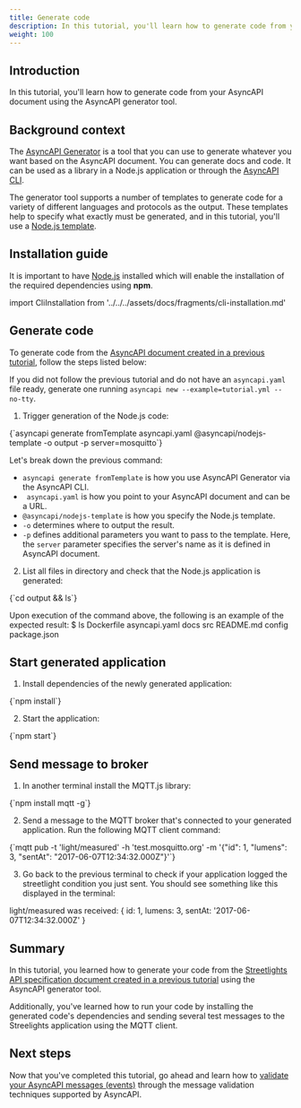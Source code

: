 ```yaml
---
title: Generate code 
description: In this tutorial, you'll learn how to generate code from your AsyncAPI document.
weight: 100
---
```


## Introduction

In this tutorial, you'll learn how to generate code from your AsyncAPI document using the AsyncAPI generator tool.

## Background context
The [AsyncAPI Generator](https://github.com/asyncapi/generator) is a tool that you can use to generate whatever you want based on the AsyncAPI document. You can generate docs and code. It can be used as a library in a Node.js application or through the [AsyncAPI CLI](https://github.com/asyncapi/cli).

The generator tool supports a number of templates to generate code for a variety of different languages and protocols as the output. These templates help to specify what exactly must be generated, and in this tutorial, you'll use a [Node.js template](https://github.com/asyncapi/nodejs-template).

## Installation guide
<Remember>

It is important to have [Node.js](https://nodejs.org/en/download/) installed which will enable the installation of the required dependencies using <b>npm</b>.

</Remember>

import CliInstallation from '../../../assets/docs/fragments/cli-installation.md' 

<CliInstallation/>

## Generate code

To generate code from the [AsyncAPI document created in a previous tutorial](https://asyncapi.com/docs/tutorials/create-asyncapi-document), follow the steps listed below:

<Remember>

If you did not follow the previous tutorial and do not have an `asyncapi.yaml` file ready, generate one running `asyncapi new --example=tutorial.yml --no-tty`.

</Remember>

1. Trigger generation of the Node.js code:
<CodeBlock language="bash">
{`asyncapi generate fromTemplate asyncapi.yaml @asyncapi/nodejs-template -o output -p server=mosquitto`}
</CodeBlock>

Let's break down the previous command:
- `asyncapi generate fromTemplate` is how you use AsyncAPI Generator via the AsyncAPI CLI. 
- ` asyncapi.yaml` is how you point to your AsyncAPI document and can be a URL. 
- `@asyncapi/nodejs-template` is how you specify the Node.js template.
- `-o` determines where to output the result.
- `-p` defines additional parameters you want to pass to the template. Here, the `server` parameter specifies the server's name as it is defined in AsyncAPI document.

2. List all files in directory and check that the Node.js application is generated:
<CodeBlock language="bash">
{`cd output && ls`}
</CodeBlock>

Upon execution of the command above, the following is an example of the expected result:
<CodeBlock language="bash">
$ ls
Dockerfile
asyncapi.yaml
docs
src
README.md
config
package.json
</CodeBlock>

## Start generated application
1. Install dependencies of the newly generated application:
<CodeBlock language="bash">
{`npm install`}
</CodeBlock>

2. Start the application:
<CodeBlock language="bash">
{`npm start`}
</CodeBlock>

## Send message to broker
1. In another terminal install the MQTT.js library:
<CodeBlock language="bash">
{`npm install mqtt -g`}
</CodeBlock>

2. Send a message to the MQTT broker that's connected to your generated application. Run the following MQTT client command:
<CodeBlock language="bash">
{`mqtt pub -t 'light/measured' -h 'test.mosquitto.org' -m '{"id": 1, "lumens": 3, "sentAt": "2017-06-07T12:34:32.000Z"}'`}
</CodeBlock>

3. Go back to the previous terminal to check if your application logged the streetlight condition you just sent. You should see something like this displayed in the terminal:
<CodeBlock language="bash">
light/measured was received:
{ id: 1, lumens: 3, sentAt: '2017-06-07T12:34:32.000Z' }
</CodeBlock>

## Summary
In this tutorial, you learned how to generate your code from the [Streetlights API specification document created in a previous tutorial](https://asyncapi.com/docs/tutorials/create-asyncapi-document) using the AsyncAPI generator tool. 

Additionally, you've learned how to run your code by installing the generated code's dependencies and sending several test messages to the Streelights application using the MQTT client.

## Next steps
Now that you've completed this tutorial, go ahead and learn how to [validate your AsyncAPI messages (events)](https://asyncapi.com/docs/tutorials/message-validation.md) through the message validation techniques supported by AsyncAPI.
